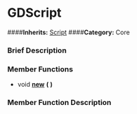 #  GDScript  
####**Inherits:** [Script](class_script)
####**Category:** Core

###  Brief Description  


###  Member Functions 
  * void  **[new](#new)**  **(** **)**

###  Member Function Description  
